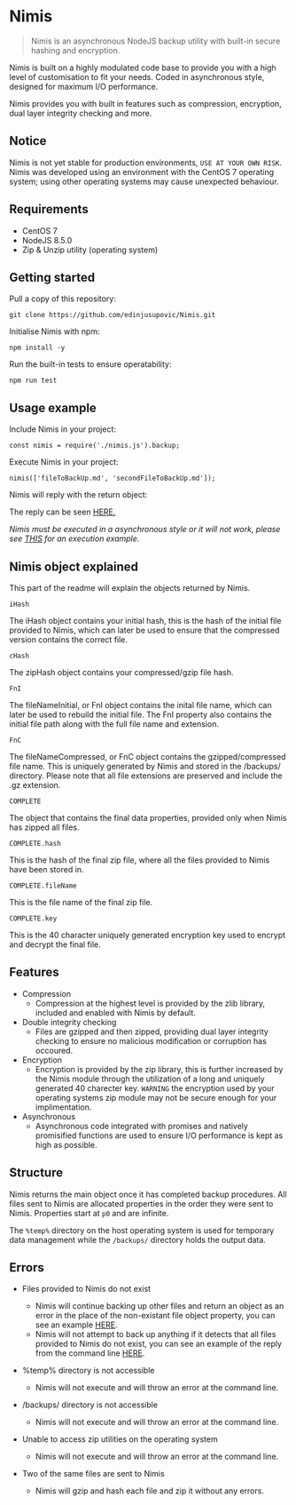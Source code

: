 # Nimis 
> Nimis is an asynchronous NodeJS backup utility with built-in secure hashing and encryption. 


Nimis is built on a highly modulated code base to provide you with a high level of customisation to fit your needs. Coded in asynchronous style, designed for maximum I/O performance. 

Nimis provides you with built in features such as compression, encryption, dual layer integrity checking and more. 

## Notice

Nimis is not yet stable for production environments, `USE AT YOUR OWN RISK`. Nimis was developed using an environment with the CentOS 7 operating system; using other operating systems may cause unexpected behaviour. 

## Requirements

* CentOS 7 
* NodeJS 8.5.0 
* Zip & Unzip utility (operating system) 

## Getting started


Pull a copy of this repository: 

```
git clone https://github.com/edinjusupovic/Nimis.git
```

Initialise Nimis with npm: 

```
npm install -y
```

Run the built-in tests to ensure operatability: 

```
npm run test
```

## Usage example

Include Nimis in your project: 

```
const nimis = require('./nimis.js').backup;
```

Execute Nimis in your project: 

```
nimis(['fileToBackUp.md', 'secondFileToBackUp.md']);
```

Nimis will reply with the return object: 

The reply can be seen [HERE.](https://pastebin.com/raw/T9TfyhNi) 


_Nimis must be executed in a asynchronous style or it will not work, please see [THIS](https://pastebin.com/raw/KKx0UYFi)  for an execution example._

## Nimis object explained

This part of the readme will explain the objects returned by Nimis.

```iHash```

The iHash object contains your initial hash, this is the hash of the initial file provided to Nimis, which can later be used to ensure that the compressed version contains the correct file. 

```cHash```

The zipHash object contains your compressed/gzip file hash.

```FnI```

The fileNameInitial, or FnI object contains the inital file name, which can later be used to rebuild the initial file. The FnI property also contains the initial file path along with the full file name and extension. 

```FnC```

The fileNameCompressed, or FnC object contains the gzipped/compressed file name. This is uniquely generated by Nimis and stored in the /backups/ directory. Please note that all file extensions are preserved and include the .gz extension. 


```COMPLETE```

The object that contains the final data properties, provided only when Nimis has zipped all files. 

```COMPLETE.hash```

This is the hash of the final zip file, where all the files provided to Nimis have been stored in. 

```COMPLETE.fileName```

This is the file name of the final zip file. 

```COMPLETE.key```

This is the 40 character uniquely generated encryption key used to encrypt and decrypt the final file.

## Features

* Compression 
    * Compression at the highest level is provided by the zlib library, included and enabled with Nimis by default. 
* Double integrity checking 
    * Files are gzipped and then zipped, providing dual layer integrity checking to ensure no malicious modification or corruption has occoured. 
* Encryption 
    * Encryption is provided by the zip library, this is further increased by the Nimis module through the utilization of a long and uniquely generated 40 charecter key. `WARNING` the encryption used by your operating systems zip module may not be secure enough for your implimentation.
* Asynchronous 
    * Asynchronous code integrated with promises and natively promisified functions are used to ensure I/O performance is kept as high as possible.

## Structure

Nimis returns the main object once it has completed backup procedures. All files sent to Nimis are allocated properties in the order they were sent to Nimis. Properties start at `p0` and are infinite. 

The `%temp%` directory on the host operating system is used for temporary data management while the `/backups/` directory holds the output data. 


## Errors

* Files provided to Nimis do not exist 
    * Nimis will continue backing up other files and return an object as an error in the place of the non-existant file object property, you can see an example [HERE](https://pastebin.com/raw/X32inAHH).
    * Nimis will not attempt to back up anything if it detects that all files provided to Nimis do not exist, you can see an example of the reply from the command line [HERE](https://pastebin.com/raw/anDymzSm).

* %temp% directory is not accessible
    * Nimis will not execute and will throw an error at the command line. 
    
* /backups/ directory is not accessible
    * Nimis will not execute and will throw an error at the command line. 
    
* Unable to access zip utilities on the operating system 
    * Nimis will not execute and will throw an error at the command line.

* Two of the same files are sent to Nimis 
    * Nimis will gzip and hash each file and zip it without any errors. 